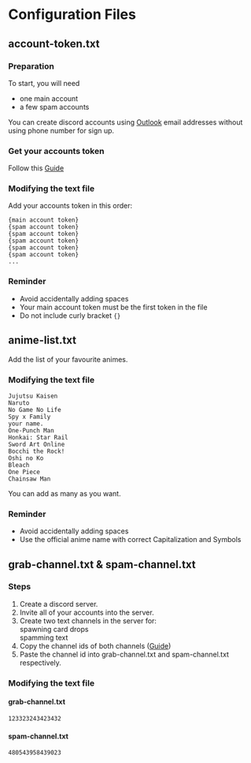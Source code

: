 # Configuration Files

## account-token.txt

### Preparation
To start, you will need

- one main account
- a few spam accounts

You can create discord accounts using [Outlook](https://outlook.com) email addresses without using phone number for sign up.

### Get your accounts token
Follow this [Guide](https://github.com/SealedSaucer/Online-Forever#obtaining-your-token-video-guide)

### Modifying the text file
Add your accounts token in this order:
```
{main account token}
{spam account token}
{spam account token}
{spam account token}
{spam account token}
{spam account token}
...
```

### Reminder
- Avoid accidentally adding spaces
- Your main account token must be the first token in the file
- Do not include curly bracket ```{}```

## anime-list.txt
Add the list of your favourite animes.

### Modifying the text file
```
Jujutsu Kaisen
Naruto
No Game No Life
Spy x Family
your name.
One-Punch Man
Honkai: Star Rail
Sword Art Online
Bocchi the Rock!
Oshi no Ko
Bleach
One Piece
Chainsaw Man
```

You can add as many as you want.

### Reminder
- Avoid accidentally adding spaces
- Use the official anime name with correct Capitalization and Symbols

## grab-channel.txt & spam-channel.txt
### Steps
1. Create a discord server.
2. Invite all of your accounts into the server.
3. Create two text channels in the server for:\
spawning card drops\
spamming text
4. Copy the channel ids of both channels ([Guide](https://www.youtube.com/watch?v=gNSC4JzZoFQ))
5. Paste the channel id into grab-channel.txt and spam-channel.txt respectively.

### Modifying the text file
#### grab-channel.txt
```
123323243423432
```
#### spam-channel.txt
```
480543958439023
```